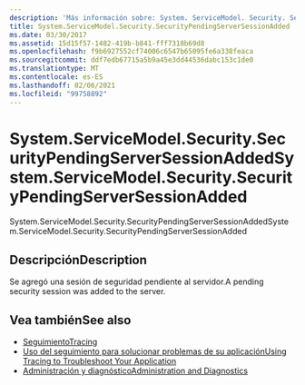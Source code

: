 ```yaml
---
description: 'Más información sobre: System. ServiceModel. Security. SecurityPendingServerSessionAdded'
title: System.ServiceModel.Security.SecurityPendingServerSessionAdded
ms.date: 03/30/2017
ms.assetid: 15d15f57-1482-419b-b841-fff7318b69d8
ms.openlocfilehash: f9b6927552cf74006c6547b65095fe6a338feaca
ms.sourcegitcommit: ddf7edb67715a5b9a45e3dd44536dabc153c1de0
ms.translationtype: MT
ms.contentlocale: es-ES
ms.lasthandoff: 02/06/2021
ms.locfileid: "99758892"
---
```

# <a name="systemservicemodelsecuritysecuritypendingserversessionadded"></a><span data-ttu-id="bdf0a-103">System.ServiceModel.Security.SecurityPendingServerSessionAdded</span><span class="sxs-lookup"><span data-stu-id="bdf0a-103">System.ServiceModel.Security.SecurityPendingServerSessionAdded</span></span>

<span data-ttu-id="bdf0a-104">System.ServiceModel.Security.SecurityPendingServerSessionAdded</span><span class="sxs-lookup"><span data-stu-id="bdf0a-104">System.ServiceModel.Security.SecurityPendingServerSessionAdded</span></span>  
  
## <a name="description"></a><span data-ttu-id="bdf0a-105">Descripción</span><span class="sxs-lookup"><span data-stu-id="bdf0a-105">Description</span></span>  

 <span data-ttu-id="bdf0a-106">Se agregó una sesión de seguridad pendiente al servidor.</span><span class="sxs-lookup"><span data-stu-id="bdf0a-106">A pending security session was added to the server.</span></span>  
  
## <a name="see-also"></a><span data-ttu-id="bdf0a-107">Vea también</span><span class="sxs-lookup"><span data-stu-id="bdf0a-107">See also</span></span>

- [<span data-ttu-id="bdf0a-108">Seguimiento</span><span class="sxs-lookup"><span data-stu-id="bdf0a-108">Tracing</span></span>](index.md)
- [<span data-ttu-id="bdf0a-109">Uso del seguimiento para solucionar problemas de su aplicación</span><span class="sxs-lookup"><span data-stu-id="bdf0a-109">Using Tracing to Troubleshoot Your Application</span></span>](using-tracing-to-troubleshoot-your-application.md)
- [<span data-ttu-id="bdf0a-110">Administración y diagnóstico</span><span class="sxs-lookup"><span data-stu-id="bdf0a-110">Administration and Diagnostics</span></span>](../index.md)
